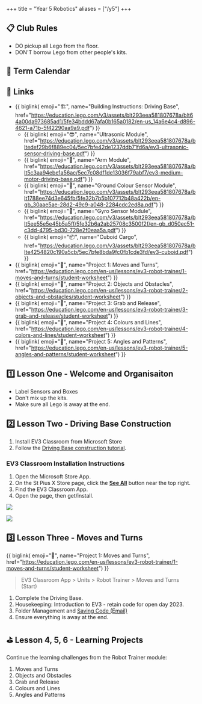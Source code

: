 +++
title = "Year 5 Robotics"
aliases = ["/y5"]
+++

## 📋 Club Rules

* DO pickup all Lego from the floor.
* DON'T borrow Lego from other people's kits.

## 📅 Term Calendar

<!-- {{ cal(items=[
  ["Week 3", "2022-10-27", "Welcome & Kit Setup"],
  ["Week 4", "2022-11-03", "Driving Base"],
  ["Week 5", "2022-11-10", "Moves and Turns"],
  ["Week 6", "2022-11-17", "Challenges"],
  ["Week 7", "2022-11-24", "Challenges / Packup"],
]) }} -->

## 🔗 Links

* {{ biglink(
  emoji="🏗️",
  name="Building Instructions: Driving Base",
  href="https://education.lego.com/v3/assets/blt293eea581807678a/blt64a00da973685ad1/5fe34bddd67afa0b165a0182/en-us_14a6e4c4-d896-4621-a71b-5f42290aa9a9.pdf")
}}
  * {{ biglink(
    emoji="😎",
    name="Ultrasonic Module",
    href="https://education.lego.com/v3/assets/blt293eea581807678a/bltedef29b6f889ec04/5ec7bfe42de1237ddb71fd6a/ev3-ultrasonic-sensor-driving-base.pdf")
  }}
  * {{ biglink(
    emoji="🦾",
    name="Arm Module",
    href="https://education.lego.com/v3/assets/blt293eea581807678a/blt5c3aa94ebe1a56ac/5ec7c08df1de13036f79abf7/ev3-medium-motor-driving-base.pdf")
  }}
  * {{ biglink(
    emoji="🎨",
    name="Ground Colour Sensor Module",
    href="https://education.lego.com/v3/assets/blt293eea581807678a/blt1788ee74d3e645fb/5fe32b7b5b107712b48a422b/en-gb_30aae5ae-28d2-49c9-a048-2284cdc2ed8a.pdf")
  }}
  * {{ biglink(
    emoji="🧭",
    name="Gyro Sensor Module",
    href="https://education.lego.com/v3/assets/blt293eea581807678a/blt5ee55e5e45b5a5ff/5fe32b6a2ab25708c3500f2f/en-gb_d050ec51-c3dd-4795-bd30-728e2f0eaa5a.pdf")
  }}
  * {{ biglink(
    emoji="📦",
    name="Cuboid Cargo",
    href="https://education.lego.com/v3/assets/blt293eea581807678a/blte4254820c190a5cb/5ec7bfe8bda9fc0fb1cde3fd/ev3-cuboid.pdf")
  }}
* {{ biglink(
  emoji="🏁",
  name="Project 1: Moves and Turns",
  href="https://education.lego.com/en-us/lessons/ev3-robot-trainer/1-moves-and-turns/student-worksheet")
}}
* {{ biglink(
  emoji="🏁",
  name="Project 2: Objects and Obstacles",
  href="https://education.lego.com/en-us/lessons/ev3-robot-trainer/2-objects-and-obstacles/student-worksheet")
}}
* {{ biglink(
  emoji="🏁",
  name="Project 3: Grab and Release",
  href="https://education.lego.com/en-us/lessons/ev3-robot-trainer/3-grab-and-release/student-worksheet")
}}
* {{ biglink(
  emoji="🏁",
  name="Project 4: Colours and Lines",
  href="https://education.lego.com/en-us/lessons/ev3-robot-trainer/4-colors-and-lines/student-worksheet")
}}
* {{ biglink(
  emoji="🏁",
  name="Project 5: Angles and Patterns",
  href="https://education.lego.com/en-us/lessons/ev3-robot-trainer/5-angles-and-patterns/student-worksheet")
}}


## 1️⃣ Lesson One - Welcome and Organisaiton

* Label Sensors and Boxes
* Don't mix up the kits.
* Make sure all Lego is away at the end.


## 2️⃣ Lesson Two - Driving Base Construction

1. Install EV3 Classroom from Microsoft Store
2. Follow the [Driving Base construction tutorial](https://education.lego.com/v3/assets/blt293eea581807678a/blt64a00da973685ad1/5fe34bddd67afa0b165a0182/en-us_14a6e4c4-d896-4621-a71b-5f42290aa9a9.pdf).

### EV3 Classroom Installation Instructions

1. Open the Microsoft Store App.
2. On the St Pius X Store page, click the <u>**See All**</u> button near the top right.
3. Find the EV3 Classroom App.
4. Open the page, then get/install.

[![](/img/ms-store.png)](/img/ms-store.png)

[![](/img/ms-store-ev3.png)](/img/ms-store-ev3.png)


## 3️⃣ Lesson Three - Moves and Turns

{{ biglink(
  emoji="🏁",
  name="Project 1: Moves and Turns",
  href="https://education.lego.com/en-us/lessons/ev3-robot-trainer/1-moves-and-turns/student-worksheet")
}}

> EV3 Classroom App > Units > Robot Trainer > Moves and Turns (Start)

1. Complete the Driving Base.
2. Housekeeping: Introduction to EV3 - retain code for open day 2023.
3. Folder Management and [Saving Code (Email)](@/wiki/code.md#mailing-lists)
4. Ensure everything is away at the end.

## ⛳ Lesson 4, 5, 6 - Learning Projects

Continue the learning challenges from the Robot Trainer module:
  1. Moves and Turns
  2. Objects and Obstacles
  3. Grab and Release
  4. Colours and Lines
  5. Angles and Patterns
